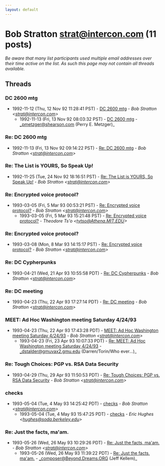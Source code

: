 ```yaml
---
layout: default
---
```


# Bob Stratton <strat@intercon.com> (11 posts)

_Be aware that many list participants used multiple email addresses over their time active on the list. As such this page may not contain all threads available._

## Threads

### DC 2600 mtg
+ 1992-11-12 (Thu, 12 Nov 92 11:28:41 PST) - [DC 2600 mtg](/archive/1992/11/70caee0f12dab2e2c72e843af19a4b3e8441b74bf4ef7cc50cb592d29467ea4c) - _Bob Stratton \<strat@intercon.com\>_
  + 1992-11-13 (Fri, 13 Nov 92 08:03:32 PST) - [DC 2600 mtg](/archive/1992/11/e8af15b8b2ffb28c552fde0a1167c7269c497b43a195b965924b1130f4acc6ef) - _pmetzger@shearson.com (Perry E. Metzger)_

### Re: DC 2600 mtg
+ 1992-11-13 (Fri, 13 Nov 92 09:14:22 PST) - [Re: DC 2600 mtg](/archive/1992/11/d95c151ad96cb45a924fe63bf5bca4f2a7ece95b60eb9f222b9dc6b17a01469d) - _Bob Stratton \<strat@intercon.com\>_

### Re: The List is YOURS, So Speak Up!
+ 1992-11-25 (Tue, 24 Nov 92 18:16:51 PST) - [Re: The List is YOURS, So Speak Up!](/archive/1992/11/bd3e587503339e74014e3fed8f1fd42499836957905622501b1e464284d44ba0) - _Bob Stratton \<strat@intercon.com\>_

### Re: Encrypted voice protocol?
+ 1993-03-05 (Fri, 5 Mar 93 00:53:21 PST) - [Re: Encrypted voice protocol?](/archive/1993/03/3915ed548487a58a95e446500022ba648ecf0e2ea8006384c6c5fc6ea39c222c) - _Bob Stratton \<strat@intercon.com\>_
  + 1993-03-05 (Fri, 5 Mar 93 15:21:48 PST) - [Re: Encrypted voice protocol?](/archive/1993/03/7d574a86bb8b3799e290e3fe78f577a36e026d6ab7d9bc59562f057611023d27) - _Theodore Ts'o \<tytso@Athena.MIT.EDU\>_

### Re: Encrypted voice protocol?
+ 1993-03-08 (Mon, 8 Mar 93 14:15:17 PST) - [Re: Encrypted voice protocol?](/archive/1993/03/838eb9234bebae87121f681f0bc7e549c6f3637423f427c70e89727a5a86c181) - _Bob Stratton \<strat@intercon.com\>_

### Re: DC Cypherpunks
+ 1993-04-21 (Wed, 21 Apr 93 10:55:58 PDT) - [Re: DC Cypherpunks](/archive/1993/04/d7e2b169cd088fb1c236333236d5d6ded82e648d9d1d3f35f1da90e9974249a8) - _Bob Stratton \<strat@intercon.com\>_

### Re: DC meeting
+ 1993-04-23 (Thu, 22 Apr 93 17:27:14 PDT) - [Re: DC meeting](/archive/1993/04/cdba335e78dfd8fa798edc110868178f8889450f0cb0ed89510ca9f8bb4aff46) - _Bob Stratton \<strat@intercon.com\>_

### MEET: Ad Hoc Washington meeting Saturday 4/24/93
+ 1993-04-23 (Thu, 22 Apr 93 17:43:28 PDT) - [MEET: Ad Hoc Washington meeting Saturday 4/24/93](/archive/1993/04/6cee0799a88ed02f8ad1d8223490489634460a10779744860c8ade680a04d7cd) - _Bob Stratton \<strat@intercon.com\>_
  + 1993-04-23 (Fri, 23 Apr 93 10:07:33 PDT) - [Re: MEET: Ad Hoc Washington meeting Saturday 4/24/93](/archive/1993/04/b8e499d68a93e6bb69eebe6fcfd140575c46c4e8de6a600e1ebf27bd5168bf46) - _dstalder@gmuvax2.gmu.edu (Darren/Torin/Who ever...)_

### Re: Tough Choices: PGP vs. RSA Data Security
+ 1993-04-29 (Thu, 29 Apr 93 11:50:53 PDT) - [Re: Tough Choices: PGP vs. RSA Data Security](/archive/1993/04/d3dd17b8a0518f8d2cdc3c9b5255aff3eb7240b66b9f5d1d04a79ab1c7911af8) - _Bob Stratton \<strat@intercon.com\>_

### checks
+ 1993-05-04 (Tue, 4 May 93 14:25:42 PDT) - [checks](/archive/1993/05/079f0fe5171cb80de94c38231469be2a82816744363a187068cb7479fbc8acb7) - _Bob Stratton \<strat@intercon.com\>_
  + 1993-05-04 (Tue, 4 May 93 15:47:25 PDT) - [checks](/archive/1993/05/82189324710e67b4d99ff0b53e91da67fb62cf8870f6f39dc4b8db83ab060950) - _Eric Hughes \<hughes@soda.berkeley.edu\>_

### Re: Just the facts, ma'am.
+ 1993-05-26 (Wed, 26 May 93 10:29:26 PDT) - [Re: Just the facts, ma'am.](/archive/1993/05/8b7aaa67b1bbf047169b96295359f1e4034c27ce52b85a398a84426c31cce8ae) - _Bob Stratton \<strat@intercon.com\>_
  + 1993-05-26 (Wed, 26 May 93 11:39:22 PDT) - [Re: Just the facts, ma'am.](/archive/1993/05/38f3f843d92450a38ff3a21b3422432d7f22c06afd086b8db3076ed3d9082dc0) - _composer@Beyond.Dreams.ORG (Jeff Kellem)_

